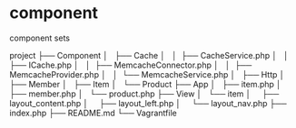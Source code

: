 # component
component sets

project
├── Component
│   ├──	Cache
│   │ 	├── CacheService.php
│   │ 	├── ICache.php
│   │ 	├── MemcacheConnector.php
│   │ 	├── MemcacheProvider.php
│   │ 	└── MemcacheService.php
│  	├── Http
│   ├── Member
│   ├── Item
│   └── Product
├── App
│  	├── item.php
│   ├── member.php
│   └── product.php
├── View
│  	└──	item
│    	├── layout_content.php
│    	├── layout_left.php
│    	└── layout_nav.php
├── index.php
├── README.md
└── Vagrantfile
